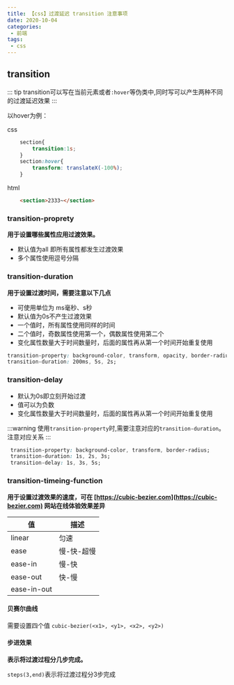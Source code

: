 ```yaml
---
title: 【css】过渡延迟 transition 注意事项
date: 2020-10-04
categories:
 - 前端
tags:
 - css
---
```


## transition

::: tip
transition可以写在当前元素或者`:hover`等伪类中,同时写可以产生两种不同的过渡延迟效果
:::

以hover为例：

css

```css
    section{
        transition:1s;
    }
    section:hover{
        transform: translateX(-100%);
    }
```

html

```html
    <section>2333~</section>
```

### transition-proprety 

**用于设置哪些属性应用过渡效果。**

- 默认值为all 即所有属性都发生过渡效果
- 多个属性使用逗号分隔

### transition-duration

**用于设置过渡时间，需要注意以下几点**

- 可使用单位为 ms毫秒、s秒
- 默认值为0s不产生过渡效果
- 一个值时，所有属性使用同样的时间
- 二个值时，奇数属性使用第一个，偶数属性使用第二个
- 变化属性数量大于时间数量时，后面的属性再从第一个时间开始重复使用

```css
transition-property: background-color, transform, opacity, border-radius;
transition-duration: 200ms, 5s, 2s;
```

### transition-delay

- 默认为0s即立刻开始过渡
- 值可以为负数
- 变化属性数量大于时间数量时，后面的属性再从第一个时间开始重复使用

:::warning
使用`transition-property`时,需要注意对应的`transition-duration`。
注意对应关系
:::

```css
 transition-property: background-color, transform, border-radius;
 transition-duration: 1s, 2s, 3s;
 transition-delay: 1s, 3s, 5s;
```

### transition-timeing-function

**用于设置过渡效果的速度，可在 [https://cubic-bezier.com](https://cubic-bezier.com) 网站在线体验效果差异**

| 值 | 描述 |
| --- | --- |
| linear | 匀速 |
| ease | 慢-快-超慢 |
| ease-in | 慢-快 |
| ease-out | 快-慢 |
| ease-in-out |  |

#### 贝赛尔曲线

需要设置四个值 `cubic-bezier(<x1>, <y1>, <x2>, <y2>)`

#### 步进效果

**表示将过渡过程分几步完成。** 

`steps(3,end)`表示将过渡过程分3步完成

